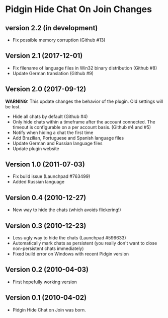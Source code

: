 # Pidgin Hide Chat On Join Changes

## version 2.2 (in development)
- Fix possible memory corruption (Github #13)

## Version 2.1 (2017-12-01)
- Fix filename of language files in Win32 binary distribution (Github #8)
- Update German translation (Github #9)

## Version 2.0 (2017-09-12)
**WARNING:** This update changes the behavior of the plugin. Old settings will
             be lost.

- Hide all chats by default (Github #4)
- Only hide chats within a timeframe after the account connected. The timeout
  is configurable on a per account basis. (Github #4 and #5)
- Notify when hiding a chat the first time
- Add Brazilian, Portuguese and Spanish language files
- Update German and Russian language files
- Update plugin website

## Version 1.0 (2011-07-03)
- Fix build issue (Launchpad #763499)
- Added Russian language

## Version 0.4 (2010-12-27)
- New way to hide the chats (which avoids flickering!)

## Version 0.3 (2010-12-23)
- Less ugly way to hide the chats (Launchpad #596633)
- Automatically mark chats as persistent (you really don't want to close
  non-persistent chats immediately)
- Fixed build error on Windows with recent Pidgin version

## Version 0.2 (2010-04-03)
- First hopefully working version

## Version 0.1 (2010-04-02)
- Pidgin Hide Chat on Join was born.
